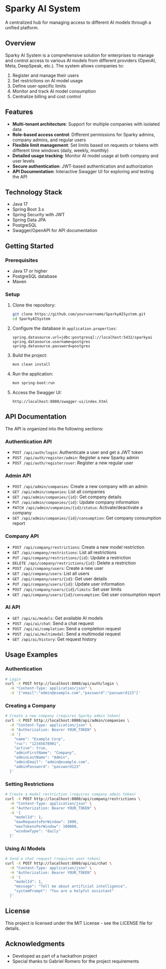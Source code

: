 # Sparky AI System

A centralized hub for managing access to different AI models through a unified platform.

## Overview

Sparky AI System is a comprehensive solution for enterprises to manage and control access to various AI models from different providers (OpenAI, Meta, DeepSpeak, etc.). The system allows companies to:

1. Register and manage their users
2. Set restrictions on AI model usage
3. Define user-specific limits
4. Monitor and track AI model consumption
5. Centralize billing and cost control

## Features

- **Multi-tenant architecture**: Support for multiple companies with isolated data
- **Role-based access control**: Different permissions for Sparky admins, company admins, and regular users
- **Flexible limit management**: Set limits based on requests or tokens with different time windows (daily, weekly, monthly)
- **Detailed usage tracking**: Monitor AI model usage at both company and user levels
- **Secure authentication**: JWT-based authentication and authorization
- **API Documentation**: Interactive Swagger UI for exploring and testing the API

## Technology Stack

- Java 17
- Spring Boot 3.x
- Spring Security with JWT
- Spring Data JPA
- PostgreSQL
- Swagger/OpenAPI for API documentation

## Getting Started

### Prerequisites

- Java 17 or higher
- PostgreSQL database
- Maven

### Setup

1. Clone the repository:
   ```bash
   git clone https://github.com/yourusername/SparkyAISystem.git
   cd SparkyAISystem
   ```

2. Configure the database in `application.properties`:
   ```properties
   spring.datasource.url=jdbc:postgresql://localhost:5432/sparkyai
   spring.datasource.username=postgres
   spring.datasource.password=postgres
   ```

3. Build the project:
   ```bash
   mvn clean install
   ```

4. Run the application:
   ```bash
   mvn spring-boot:run
   ```

5. Access the Swagger UI:
   ```
   http://localhost:8080/swagger-ui/index.html
   ```

## API Documentation

The API is organized into the following sections:

### Authentication API

- `POST /api/auth/login`: Authenticate a user and get a JWT token
- `POST /api/auth/register/admin`: Register a new Sparky admin
- `POST /api/auth/register/user`: Register a new regular user

### Admin API

- `POST /api/admin/companies`: Create a new company with an admin
- `GET /api/admin/companies`: List all companies
- `GET /api/admin/companies/{id}`: Get company details
- `PUT /api/admin/companies/{id}`: Update company information
- `PATCH /api/admin/companies/{id}/status`: Activate/deactivate a company
- `GET /api/admin/companies/{id}/consumption`: Get company consumption report

### Company API

- `POST /api/company/restrictions`: Create a new model restriction
- `GET /api/company/restrictions`: List all restrictions
- `PUT /api/company/restrictions/{id}`: Update a restriction
- `DELETE /api/company/restrictions/{id}`: Delete a restriction
- `POST /api/company/users`: Create a new user
- `GET /api/company/users`: List all users
- `GET /api/company/users/{id}`: Get user details
- `PUT /api/company/users/{id}`: Update user information
- `POST /api/company/users/{id}/limits`: Set user limits
- `GET /api/company/users/{id}/consumption`: Get user consumption report

### AI API

- `GET /api/ai/models`: Get available AI models
- `POST /api/ai/chat`: Send a chat request
- `POST /api/ai/completion`: Send a completion request
- `POST /api/ai/multimodal`: Send a multimodal request
- `GET /api/ai/history`: Get request history

## Usage Examples

### Authentication

```bash
# Login
curl -X POST http://localhost:8080/api/auth/login \
  -H "Content-Type: application/json" \
  -d '{"email":"admin@example.com","password":"password123"}'
```

### Creating a Company

```bash
# Create a new company (requires Sparky admin token)
curl -X POST http://localhost:8080/api/admin/companies \
  -H "Content-Type: application/json" \
  -H "Authorization: Bearer YOUR_TOKEN" \
  -d '{
    "name": "Example Corp",
    "ruc": "12345678901",
    "active": true,
    "adminFirstName": "Company",
    "adminLastName": "Admin",
    "adminEmail": "admin@example.com",
    "adminPassword": "password123"
  }'
```

### Setting Restrictions

```bash
# Create a model restriction (requires company admin token)
curl -X POST http://localhost:8080/api/company/restrictions \
  -H "Content-Type: application/json" \
  -H "Authorization: Bearer YOUR_TOKEN" \
  -d '{
    "modelId": 1,
    "maxRequestsPerWindow": 1000,
    "maxTokensPerWindow": 100000,
    "windowType": "daily"
  }'
```

### Using AI Models

```bash
# Send a chat request (requires user token)
curl -X POST http://localhost:8080/api/ai/chat \
  -H "Content-Type: application/json" \
  -H "Authorization: Bearer YOUR_TOKEN" \
  -d '{
    "modelId": 1,
    "message": "Tell me about artificial intelligence",
    "systemPrompt": "You are a helpful assistant"
  }'
```

## License

This project is licensed under the MIT License - see the LICENSE file for details.

## Acknowledgments

- Developed as part of a hackathon project
- Special thanks to Gabriel Romero for the project requirements